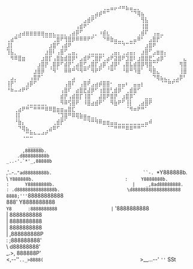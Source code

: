 ⠀⠀⠀⠀⠀⠀⠀⠀⠀⠀⠀⠀⠀⠀⠀⠀⠀⠀⠀⠀⠀⠀⠀⠀⠀⢀⣀⣤⡤⠴⠶⣦⣤⣀⡀⠀⠀⠀⠀⠀⠀⠀⠀⠀⠀⠀⠀
⠀⠀⠀⠀⠀⠀⠀⠀⠀⠀⠀⠀⠀⠀⠀⠀⠀⠀⠀⠀⠀⠀⣀⣴⡾⠛⠉⠀⠀⠀⠀⠀⠈⠙⢿⣦⠀⠀⠀⠀⠀⠀⠀⠀⠀⠀⠀
⠀⠀⠀⠀⠀⠀⠀⠀⠀⠀⠀⠀⠀⠀⠀⠀⠀⠀⠀⠀⣠⣾⠟⠁⠀⠀⠀⠀⠀⠀⠀⠀⠀⠀⠀⢻⣧⠀⠀⠀⠀⠀⠀⠀⠀⠀⠀
⠀⠀⠀⠀⠀⠀⠀⠀⠀⠀⠀⠀⠀⠀⠀⠀⠀⠀⢠⣾⠟⠁⠀⠀⠀⠀⠀⠀⠀⠀⠀⠀⠀⠀⠀⢸⣿⠀⠀⠀⠀⠀⠀⠀⠀⠀⠀
⠀⠀⢀⣠⣴⣶⣶⣶⣶⣶⣤⣤⣄⣀⣀⡀⢀⣴⡿⠋⠀⠀⢀⡀⠰⣾⣆⠀⠀⠀⠀⠀⠀⠀⢀⣾⠏⠀⢠⣤⣀⠀⠀⠀⠀⠀⠀
⢀⣴⠛⠉⠀⠀⠀⠀⠀⠈⠉⠉⢉⣿⠟⢻⣿⡿⠿⠿⠿⠟⠋⠀⠀⠙⠿⣷⣤⣀⡀⠀⣀⣤⠿⠃⠀⣠⣿⡟⠁⠀⠀⠀⠀⠀⠀
⣸⡇⠀⠀⠀⠀⠀⠀⠀⠀⠀⣰⣿⠋⢠⣾⠟⠀⠀⠀⠀⠀⠀⠀⠀⠀⠀⠀⠉⠉⠙⠉⠉⠁⠀⠀⣰⣿⠟⠀⠀⠀⠀⠀⠀⠀⠀
⢹⣧⡀⠀⠀⠀⠀⠀⠀⠀⣰⣿⠇⢠⣿⠋⣀⣤⡀⠀⠀⢀⣀⣀⣀⡀⠀⢀⣤⡄⢀⣠⣤⡄⠀⣰⣿⠋⣠⣶⣶⡄⠀⠀⠀⠀⠀
⠀⠻⠿⣿⣶⠀⠀⠀⠀⣰⣿⡏⢠⣿⣷⣾⣿⡿⠃⣠⣾⠟⢉⣿⡟⢁⣴⠟⣽⣿⠟⣹⣿⠇⣰⣿⣿⣟⣁⣴⡿⠁⠀⠀⠀⠀⣄
⠀⠀⠀⠀⠀⠀⠀⠀⣰⣿⡟⢀⣿⡿⠋⣾⡟⢁⣴⣿⣋⣠⣿⡏⣰⡿⢁⣼⡿⠃⢠⣿⣧⣾⣿⡿⢻⣿⡉⠁⠀⠀⠀⠀⠀⢻⣿
⠀⠀⠀⠀⠀⠀⠀⣰⣿⡿⠀⠈⠻⠁⠀⠿⠿⠛⠙⠻⠛⠁⠻⠟⠋⠀⠈⠛⠁⠀⠘⠿⠛⠹⣿⠁⠀⠻⣿⣄⠀⠀⠀⠀⠀⢸⣿
⠀⣠⡀⠀⠀⠀⢠⣿⡟⠁⠀⠀⠀⠀⠀⠀⠀⣠⠀⠀⠀⢀⠀⠀⠀⠀⠀⠀⠀⠀⠀⠀⠀⠀⠀⠀⠀⠀⠙⢿⣦⣄⡀⢀⣠⡿⠃
⢸⡟⠁⠀⠀⣰⡿⠋⠀⠀⠀⠀⠀⠀⠀⢠⣿⠏⠀⢠⣿⠟⣠⣴⡾⣿⣿⠂⠀⣤⣤⠆⠀⣤⣤⡆⠀⠀⠀⠀⠈⠉⠛⠋⠉⠀⠀
⠘⠷⠤⠴⠟⠋⠀⠀⠀⠀⠀⠀⠀⠀⢠⣿⠏⠀⣴⣿⣟⣼⡿⠋⢰⣿⣿⢃⣾⡿⠁⢀⣾⣿⠋⠀⠀⠀⠀⠀⠀⠀⠀⠀⠀⠀⠀
⠀⠀⠀⠀⠀⠀⠀⠀⠀⠀⠀⠀⠀⠀⣾⡟⢠⣾⣿⡏⢸⣿⠁⠀⣼⣿⠟⣿⡟⠀⣰⣿⡿⠁⠀⠀⣀⣀⠀⠀⠀⠀⠀⠀⠀⠀⠀
⠀⠀⠀⠀⠀⢀⣀⣀⣀⣀⡀⠀⠀⠀⠻⠿⢫⣿⠟⠀⠸⣿⣴⣾⠟⠁⠀⠻⣷⠟⠋⢸⡇⠀⢀⣴⣿⠟⠀⠀⠀⠀⠀⠀⠀⠀⠀
⠀⠀⢀⣴⠟⠛⠉⠛⠛⠛⠿⠿⣿⣶⣶⣤⣿⣏⠀⠀⠀⠀⠀⠀⠀⠀⠀⠀⠀⠀⠀⠈⠻⠶⠟⠛⠁⠀⠀⠀⠀⠀⠀⠀⠀⠀⠀
⠀⠀⢸⡇⠀⠀⠀⠀⠀⠀⠀⠀⠀⠈⣹⣿⠛⠿⢿⣷⣶⣤⣀⡀⠀⠀⠀⠀⠀⠀⠀⠀⠀⠀⠀⠀⠀⠀⠀⠀⠀⠀⠀⠀⠀⠀⠀
⠀⠀⠘⣷⡄⠀⠀⠀⠀⠀⠀⠀⢀⣾⡟⠁⠀⠀⠀⠀⠉⠙⠛⠻⠿⣶⣶⣤⣤⣀⣀⣀⣀⣀⣀⣀⣤⠾⠀⠀⠀⠀⠀⠀⠀⠀⠀
⠀⠀⠀⠙⢿⣦⡀⠀⠀⠀⢀⣴⠿⠋⠀⠀⠀⠀⠀⠀⠀⠀⠀⠀⠀⠀⠈⠉⠛⠛⠛⠿⠿⠛⠛⠉⠁⠀⠀⠀⠀⠀⠀⠀⠀⠀⠀
⠀⠀⠀⠀⢀⣉⣛⠓⠒⠚⠋⠀⠀⠀⠀⠀⠀⠀⠀⠀⠀⠀⠀⠀⠀⠀⠀⠀⠀⠀⠀⠀⠀⠀⠀⠀⠀⠀⠀⠀⠀⠀⠀⠀⠀⠀⠀
            
            
            _____                                                       
          ,888888b.                                               
        .d888888888b                                            
    _..-'.`*'_,88888b                                      
  ,'..-..`"ad88888888b.                                 
         ``-. `*Y888888b.                                
             \   `Y888888b.                                 
             :     Y8888888b.                              
             :      Y88888888b.                            
             |    _,8ad88888888.                      
             : .d88888888888888b.                        
             \d888888888888888888                    
             8888;'''`88888888888                     
             888'     Y8888888888                     
             `Y8      :8888888888                   
              |`      '8888888888                       
              |        8888888888                            
              |        8888888888                          
              |        8888888888                          
              |       ,888888888P                         
              :       ;888888888'                       
               \      d88888888'                           
              _.>,    888888P'                            
            <,--''`.._>8888(                                   
             `>__...--' `''` SSt                             
                                                                  

